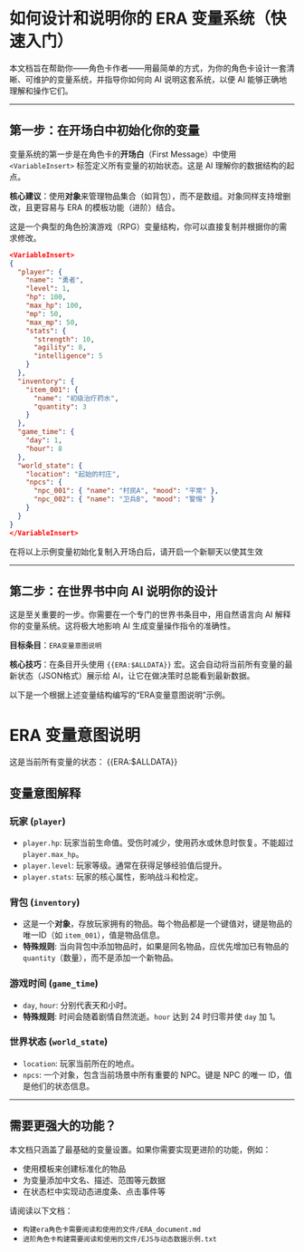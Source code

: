 # 如何设计和说明你的 ERA 变量系统（快速入门）

本文档旨在帮助你——角色卡作者——用最简单的方式，为你的角色卡设计一套清晰、可维护的变量系统，并指导你如何向 AI 说明这套系统，以便 AI 能够正确地理解和操作它们。

---

## 第一步：在开场白中初始化你的变量

变量系统的第一步是在角色卡的**开场白**（First Message）中使用 `<VariableInsert>` 标签定义所有变量的初始状态。这是 AI 理解你的数据结构的起点。

**核心建议**：使用**对象**来管理物品集合（如背包），而不是数组。对象同样支持增删改，且更容易与 ERA 的模板功能（进阶）结合。

这是一个典型的角色扮演游戏（RPG）变量结构，你可以直接复制并根据你的需求修改。

```json
<VariableInsert>
{
  "player": {
    "name": "勇者",
    "level": 1,
    "hp": 100,
    "max_hp": 100,
    "mp": 50,
    "max_mp": 50,
    "stats": {
      "strength": 10,
      "agility": 8,
      "intelligence": 5
    }
  },
  "inventory": {
    "item_001": {
      "name": "初级治疗药水",
      "quantity": 3
    }
  },
  "game_time": {
    "day": 1,
    "hour": 8
  },
  "world_state": {
    "location": "起始的村庄",
    "npcs": {
      "npc_001": { "name": "村民A", "mood": "平常" },
      "npc_002": { "name": "卫兵B", "mood": "警惕" }
    }
  }
}
</VariableInsert>
```

在将以上示例变量初始化复制入开场白后，请开启一个新聊天以使其生效

---

## 第二步：在世界书中向 AI 说明你的设计

这是至关重要的一步。你需要在一个专门的世界书条目中，用自然语言向 AI 解释你的变量系统。这将极大地影响 AI 生成变量操作指令的准确性。

**目标条目**：`ERA变量意图说明`

**核心技巧**：在条目开头使用 `{{ERA:$ALLDATA}}` 宏。这会自动将当前所有变量的最新状态（JSON格式）展示给 AI，让它在做决策时总能看到最新数据。

以下是一个根据上述变量结构编写的“ERA变量意图说明”示例。

# ERA 变量意图说明

这是当前所有变量的状态：
{{ERA:$ALLDATA}}

## 变量意图解释

### 玩家 (`player`)

- `player.hp`: 玩家当前生命值。受伤时减少，使用药水或休息时恢复。不能超过 `player.max_hp`。
- `player.level`: 玩家等级。通常在获得足够经验值后提升。
- `player.stats`: 玩家的核心属性，影响战斗和检定。

### 背包 (`inventory`)

- 这是一个**对象**，存放玩家拥有的物品。每个物品都是一个键值对，键是物品的唯一ID（如 `item_001`），值是物品信息。
- **特殊规则**: 当向背包中添加物品时，如果是同名物品，应优先增加已有物品的 `quantity`（数量），而不是添加一个新物品。

### 游戏时间 (`game_time`)

- `day`, `hour`: 分别代表天和小时。
- **特殊规则**: 时间会随着剧情自然流逝。`hour` 达到 24 时归零并使 `day` 加 1。

### 世界状态 (`world_state`)

- `location`: 玩家当前所在的地点。
- `npcs`: 一个对象，包含当前场景中所有重要的 NPC。键是 NPC 的唯一 ID，值是他们的状态信息。

---

## 需要更强大的功能？

本文档只涵盖了最基础的变量设置。如果你需要实现更进阶的功能，例如：

- 使用模板来创建标准化的物品
- 为变量添加中文名、描述、范围等元数据
- 在状态栏中实现动态进度条、点击事件等

请阅读以下文档：

- `构建era角色卡需要阅读和使用的文件/ERA_document.md`
- `进阶角色卡构建需要阅读和使用的文件/EJS与动态数据示例.txt`
